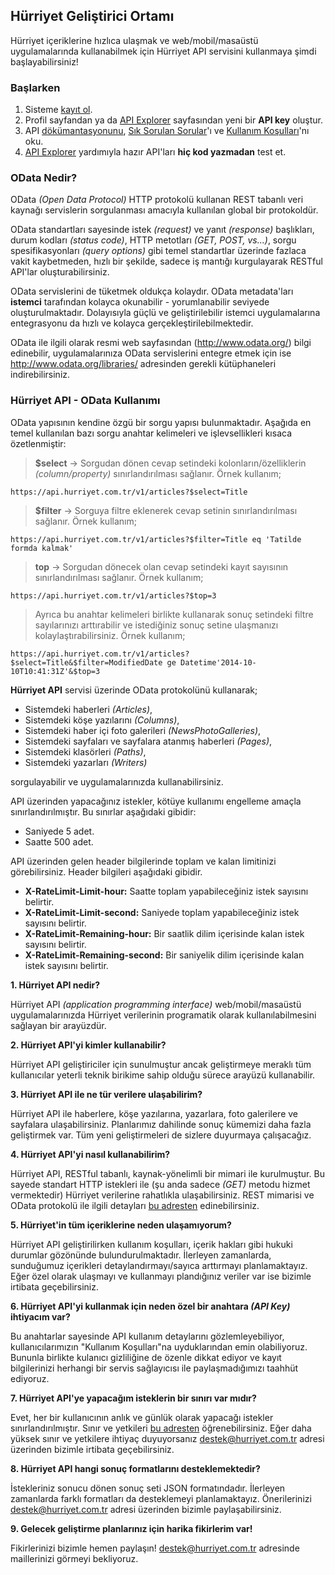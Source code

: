 ## Hürriyet Geliştirici Ortamı

Hürriyet içeriklerine hızlıca ulaşmak ve web/mobil/masaüstü uygulamalarında kullanabilmek için Hürriyet API servisini kullanmaya şimdi başlayabilirsiniz!

### Başlarken

 1. Sisteme [kayıt ol](/developers/new).
 2. Profil sayfandan ya da [API Explorer](/api-explorer/hurriyet-developers-api/versions/1.0/) sayfasından yeni bir **API key** oluştur.
 3. API [dökümantasyonunu](/docs/versions/1.0), [Sık Sorulan Sorular](/docs/versions/1.0/sik-sorulan-sorular-sss)'ı ve [Kullanım Koşulları](/docs/versions/1.0/kullanim-kosullari)'nı oku.
 4. [API Explorer](/api-explorer/hurriyet-developers-api/versions/1.0/) yardımıyla hazır API'ları **hiç kod yazmadan** test et.

### OData Nedir?
OData _(Open Data Protocol)_ HTTP protokolü kullanan REST tabanlı veri kaynağı servislerin sorgulanması amacıyla kullanılan global bir protokoldür.

OData standartları sayesinde istek _(request)_ ve yanıt _(response)_ başlıkları, durum kodları _(status code)_, HTTP metotları _(GET, POST, vs...)_, sorgu spesifikasyonları _(query options)_ gibi temel standartlar üzerinde fazlaca vakit kaybetmeden, hızlı bir şekilde, sadece iş mantığı kurgulayarak RESTful API'lar oluşturabilirsiniz.

OData servislerini de tüketmek oldukça kolaydır. OData metadata'ları **istemci** tarafından kolayca okunabilir - yorumlanabilir seviyede oluşturulmaktadır. Dolayısıyla güçlü ve geliştirilebilir istemci uygulamalarına entegrasyonu da hızlı ve kolayca gerçekleştirilebilmektedir.

OData ile ilgili olarak resmi web sayfasından (http://www.odata.org/) bilgi edinebilir, uygulamalarınıza OData servislerini entegre etmek için ise http://www.odata.org/libraries/ adresinden gerekli kütüphaneleri indirebilirsiniz.

### Hürriyet API - OData Kullanımı

OData yapısının kendine özgü bir sorgu yapısı bulunmaktadır. Aşağıda en temel kullanılan bazı sorgu anahtar kelimeleri ve işlevsellikleri kısaca özetlenmiştir:

> **$select** -> Sorgudan dönen cevap setindeki kolonların/özelliklerin _(column/property)_ sınırlandırılması sağlanır. Örnek kullanım;
```
https://api.hurriyet.com.tr/v1/articles?$select=Title
```
> **$filter** -> Sorguya filtre eklenerek cevap setinin sınırlandırılması sağlanır. Örnek kullanım;
```
https://api.hurriyet.com.tr/v1/articles?$filter=Title eq 'Tatilde formda kalmak'
```

> **top** -> Sorgudan dönecek olan cevap setindeki kayıt sayısının sınırlandırılması sağlanır. Örnek kullanım;
```
https://api.hurriyet.com.tr/v1/articles?$top=3
```

> Ayrıca bu anahtar kelimeleri birlikte kullanarak sonuç setindeki filtre sayılarınızı arttırabilir ve istediğiniz sonuç setine ulaşmanızı kolaylaştırabilirsiniz. Örnek kullanım;
```
https://api.hurriyet.com.tr/v1/articles?$select=Title&$filter=ModifiedDate ge Datetime'2014-10-10T10:41:31Z'&$top=3
```

**Hürriyet API** servisi üzerinde OData protokolünü kullanarak;
  * Sistemdeki haberleri _(Articles)_,
  * Sistemdeki köşe yazılarını _(Columns)_,
  * Sistemdeki haber içi foto galerileri _(NewsPhotoGalleries)_,
  * Sistemdeki sayfaları ve sayfalara atanmış haberleri _(Pages)_,
  * Sistemdeki klasörleri _(Paths)_,
  * Sistemdeki yazarları _(Writers)_

sorgulayabilir ve uygulamalarınızda kullanabilirsiniz.

API üzerinden yapacağınız istekler, kötüye kullanımı engelleme amaçla sınırlandırılmıştır. Bu sınırlar aşağıdaki gibidir:
 * Saniyede 5 adet.
 * Saatte 500 adet.

API üzerinden gelen header bilgilerinde toplam ve kalan limitinizi görebilirsiniz. Header bilgileri aşağıdaki gibidir.
 * **X-RateLimit-Limit-hour:** Saatte toplam yapabileceğiniz istek sayısını belirtir.
 * **X-RateLimit-Limit-second:** Saniyede toplam yapabileceğiniz istek sayısını belirtir.
 * **X-RateLimit-Remaining-hour:** Bir saatlik dilim içerisinde kalan istek sayısını belirtir.
 * **X-RateLimit-Remaining-second:** Bir saniyelik dilim içerisinde kalan istek sayısını belirtir.

**1. Hürriyet API nedir?**

Hürriyet API _(application programming interface)_ web/mobil/masaüstü uygulamalarınızda Hürriyet verilerinin programatik olarak kullanılabilmesini sağlayan bir arayüzdür.

**2. Hürriyet API'yi kimler kullanabilir?**

Hürriyet API geliştiriciler için sunulmuştur ancak geliştirmeye meraklı tüm kullanıcılar yeterli teknik birikime sahip olduğu sürece arayüzü kullanabilir.

**3. Hürriyet API ile ne tür verilere ulaşabilirim?**

Hürriyet API ile haberlere, köşe yazılarına, yazarlara, foto galerilere ve sayfalara ulaşabilirsiniz. Planlarımız dahilinde sonuç kümemizi daha fazla geliştirmek var. Tüm yeni geliştirmeleri de sizlere duyurmaya çalışacağız.

**4. Hürriyet API'yi nasıl kullanabilirim?**

  Hürriyet API, RESTful tabanlı, kaynak-yönelimli bir mimari ile kurulmuştur. Bu sayede standart HTTP istekleri ile (şu anda sadece _(GET)_ metodu hizmet vermektedir) Hürriyet verilerine rahatlıkla ulaşabilirsiniz. REST mimarisi ve OData protokolü ile ilgili detayları [bu adresten](/docs/versions/1.0/odata-hakkinda) edinebilirsiniz. 

**5. Hürriyet'in tüm içeriklerine neden ulaşamıyorum?**

Hürriyet API geliştirilirken kullanım koşulları, içerik hakları gibi hukuki durumlar gözönünde bulundurulmaktadır. İlerleyen zamanlarda, sunduğumuz içerikleri detaylandırmayı/sayıca arttırmayı planlamaktayız. Eğer özel olarak ulaşmayı ve kullanmayı plandığınız veriler var ise bizimle irtibata geçebilirsiniz.

**6. Hürriyet API'yi kullanmak için neden özel bir anahtara _(API Key)_ ihtiyacım var?**

Bu anahtarlar sayesinde API kullanım detaylarını gözlemleyebiliyor, kullanıcılarımızın "Kullanım Koşulları"na uyduklarından emin olabiliyoruz. Bununla birlikte kulanıcı gizliliğine de özenle dikkat ediyor ve kayıt bilgilerinizi herhangi bir servis sağlayıcısı ile paylaşmadığımızı taahhüt ediyoruz.

**7. Hürriyet API'ye yapacağım isteklerin bir sınırı var mıdır?**

Evet, her bir kullanıcının anlık ve günlük olarak yapacağı istekler sınırlandırılmıştır. Sınır ve yetkileri [bu adresten](/docs/versions/1.0/istek-sinirlari) öğrenebilirsiniz. Eğer daha yüksek sınır ve yetkilere ihtiyaç duyuyorsanız <destek@hurriyet.com.tr> adresi üzerinden bizimle irtibata geçebilirsiniz.

**8. Hürriyet API hangi sonuç formatlarını desteklemektedir?**

İstekleriniz sonucu dönen sonuç seti JSON formatındadır. İlerleyen zamanlarda farklı formatları da desteklemeyi planlamaktayız. Önerilerinizi <destek@hurriyet.com.tr> adresi üzerinden bizimle paylaşabilirsiniz.

**9. Gelecek geliştirme planlarınız için harika fikirlerim var!**

Fikirlerinizi bizimle hemen paylaşın! <destek@hurriyet.com.tr> adresinde maillerinizi görmeyi bekliyoruz.
 
 
 
